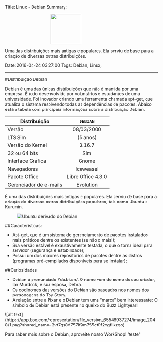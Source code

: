 Title: Linux - Debian
Summary: <div style="padding-left: 30%;"><img src="https://app.box.com/representation/file_version_65551465710/image_2048/1.png?shared_name=d22fh0rsjutifddq1tyfgqp14cacb8uj" width="100"/></div><div><p>Uma das distribuições mais antigas e populares. Ela serviu de base para a criação de diversas outras distribuições.</p></div>
Date: 2016-04-24 03:27:00
Tags: Debian, Linux,

---
#Distribuição Debian

Debian é uma das únicas distribuições que não é mantida por uma empresa. É todo desenvolvido por voluntários e estudantes de uma universidade. Foi inovador criando uma ferramenta chamada apt-get, que atualiza o sistema resolvendo todas as dependências de pacotes. 
Abaixo está a tabela com principais informações sobre a distribuição Debian:

Distribuição | `DEBIAN`
| ------------- |:-------------:|
Versão | 08/03/2000
LTS Sim | (5 anos)
Versão do Kernel | 3.16.7
32 ou 64 bits | Sim
Interface Gráfica | Gnome
Navegadores | Iceweasel
Pacote Office | Libre Office 4.3.0
Gerenciador de e-mails | Evolution

É uma das distribuições mais antigas e populares. Ela serviu de base para a criação de diversas outras distribuições populares, tais como Ubuntu e Kurumin.<p> </p>

<figure style="aling: center;">
<img src="https://app.box.com/representation/file_version_65546597610/image_2048/1.png?shared_name=v38x0xirvx2zbu2rt299jchxoyq0kgzv" alt="Ubuntu derivado do Debian" aling="center"><p> </p>
</figure>
<p> </p>
##Caracteristicas:<p> </p>

<ul>
<li>Apt-get, que é um sistema de gerenciamento de pacotes instalados mais práticos dentre os existentes (se não o mais!);</li>
<li>Sua versão estável é exaustivamente testada, o que o torna ideal para servidor (segurança e estabilidade);</li>
<li>Possui um dos maiores repositórios de pacotes dentre as distros (programas pré-compilados disponíveis para se instalar);</li>
</ul>
<p> </p>
 
##Curiosidades<p> </p>

<ul>
<li>Debian é pronunciado /ˈde.bi.ən/. O nome vem do nome de seu criador, Ian Murdock, e sua esposa, Debra.</li>
<li>Os codinomes das versões do Debian são baseados nos nomes dos personagens do Toy Story.</li>
<li>A relação entre a Pixar e o Debian tem uma “marca” bem interessante: O simbolo do Debian está presente no queixo do Buzz Lightyear!</li>
</ul>
<p> </p>
![alt text](https://app.box.com/representation/file_version_65546937274/image_2048/1.png?shared_name=2vt7qz8d757lf9m755ct0f2xgfllxzqo)
<p> </p>

Para saber mais sobre o Debian, aproveite nosso WorkShop!
'teste'
